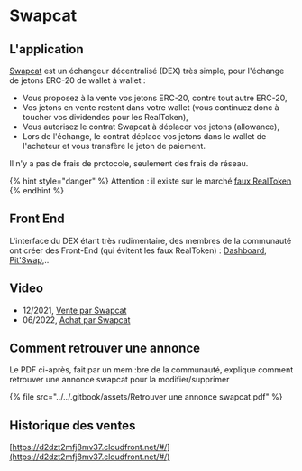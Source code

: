# Swapcat

## L'application

[Swapcat](https://cloudflare-ipfs.com/ipfs/QmZ8wkYtFgGXpHpPGGjQAynS5m8jc4df9KwD4v1pV27yBK/start.htm) est un échangeur décentralisé (DEX) très simple, pour l'échange de jetons ERC-20 de wallet à wallet :&#x20;

* Vous proposez à la vente vos jetons ERC-20, contre tout autre ERC-20,
* Vos jetons en vente restent dans votre wallet (vous continuez donc à toucher vos dividendes pour les RealToken),
* Vous autorisez le contrat Swapcat à déplacer vos jetons (allowance),
* Lors de l'échange, le contrat déplace vos jetons dans le wallet de l'acheteur et vous transfère le jeton de paiement.

Il n'y a pas de frais de protocole, seulement des frais de réseau.

{% hint style="danger" %}
&#x20;Attention : il existe sur le marché [faux RealToken](https://realt.co/warning-malicious-activity-on-swap-cat-involving-fake-realtokens/)
{% endhint %}

## Front End

L'interface du DEX étant très rudimentaire, des membres de la communauté ont créer des  Front-End (qui évitent les faux RealToken) : [Dashboard](https://dashboard.realt.community/swapcat), [Pit'Swap](https://marclanders.duckdns.org/),..

## Video

* 12/2021, [Vente par Swapcat](https://www.youtube.com/watch?v=cLN3x0Xl1ds\&ab\_channel=MarcBluerSky)
* 06/2022, [Achat par Swapcat](https://www.youtube.com/watch?v=cLN3x0Xl1ds\&ab\_channel=MarcBluerSky)

## Comment retrouver une annonce

Le PDF ci-après, fait par un mem :bre de la communauté, explique comment retrouver une annonce swapcat pour la modifier/supprimer

{% file src="../../.gitbook/assets/Retrouver une annonce swapcat.pdf" %}

## Historique des ventes&#x20;

[https://d2dzt2mfj8mv37.cloudfront.net/#/](https://d2dzt2mfj8mv37.cloudfront.net/#/)
